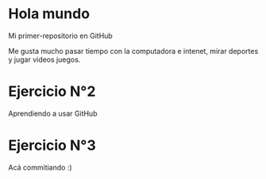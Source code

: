 # Hola mundo

Mi primer-repositorio en GitHub

Me gusta mucho pasar tiempo con la computadora e intenet, mirar deportes y jugar videos juegos. 

# Ejercicio N°2

Aprendiendo a usar GitHub

# Ejercicio N°3

Acá commitiando :)  

